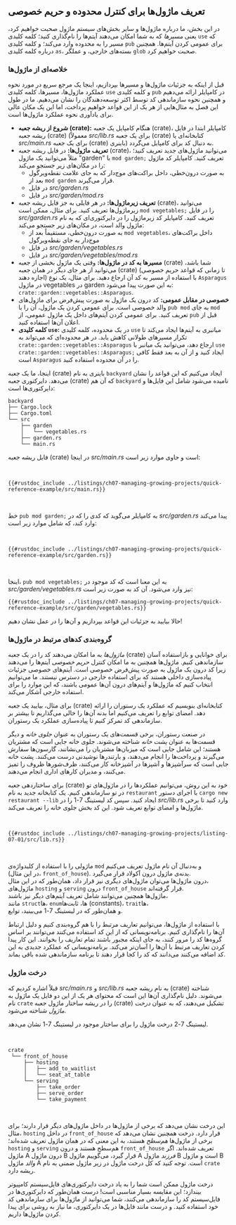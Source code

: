 ## تعریف ماژول‌ها برای کنترل محدوده و حریم خصوصی

در این بخش، ما درباره ماژول‌ها و سایر بخش‌های سیستم ماژول صحبت خواهیم کرد، یعنی _مسیرها_ که به شما امکان می‌دهند آیتم‌ها را نام‌گذاری کنید؛ کلمه کلیدی `use` که مسیر را به محدوده وارد می‌کند؛ و کلمه کلیدی `pub` برای عمومی کردن آیتم‌ها. همچنین درباره کلمه کلیدی `as`، بسته‌های خارجی، و عملگر `glob` صحبت خواهیم کرد.

### خلاصه‌ای از ماژول‌ها

قبل از اینکه به جزئیات ماژول‌ها و مسیرها بپردازیم، اینجا یک مرجع سریع در مورد نحوه عملکرد ماژول‌ها، مسیرها، کلمه کلیدی `use` و کلمه کلیدی `pub` در کامپایلر ارائه می‌دهیم و همچنین نحوه سازماندهی کد توسط اکثر توسعه‌دهندگان را نشان می‌دهیم. ما در طول این فصل به مثال‌هایی از هر یک از این قواعد خواهیم پرداخت، اما این یک مکان عالی برای یادآوری نحوه عملکرد ماژول‌ها است.

- **شروع از ریشه جعبه (crate):** هنگام کامپایل یک جعبه (crate)، کامپایلر ابتدا در فایل ریشه جعبه (crate) (معمولاً _src/lib.rs_ برای یک جعبه (crate) کتابخانه‌ای یا _src/main.rs_ برای یک جعبه (crate) باینری) به دنبال کد برای کامپایل می‌گردد.
- **تعریف ماژول‌ها:** در فایل ریشه جعبه (crate)، می‌توانید ماژول‌های جدید تعریف کنید؛ مثلاً می‌توانید یک ماژول "garden" با `mod garden;` تعریف کنید. کامپایلر کد ماژول را در مکان‌های زیر جستجو می‌کند:
  - به صورت درون‌خطی، داخل براکت‌های موج‌دار که به جای علامت نقطه‌ویرگول بعد از `mod garden` قرار می‌گیرند.
  - در فایل _src/garden.rs_
  - در فایل _src/garden/mod.rs_
- **تعریف زیرماژول‌ها:** در هر فایلی به جز فایل ریشه جعبه (crate)، می‌توانید زیرماژول‌ها تعریف کنید. برای مثال، ممکن است `mod vegetables;` را در فایل _src/garden.rs_ تعریف کنید. کامپایلر کد زیرماژول را در دایرکتوری‌ای که به نام ماژول والد است، در مکان‌های زیر جستجو می‌کند:
  - به صورت درون‌خطی، مستقیماً بعد از `mod vegetables`، داخل براکت‌های موج‌دار به جای نقطه‌ویرگول
  - در فایل _src/garden/vegetables.rs_
  - در فایل _src/garden/vegetables/mod.rs_
- **مسیرها به کد در ماژول‌ها:** وقتی یک ماژول بخشی از جعبه (crate) شما باشد، می‌توانید از هر جای دیگر در همان جعبه (crate) (تا زمانی که قواعد حریم خصوصی اجازه دهند) با استفاده از مسیر به کد آن ارجاع دهید. برای مثال، یک نوع `Asparagus` در ماژول vegetables در garden به این صورت پیدا می‌شود:
  `crate::garden::vegetables::Asparagus`.
- **خصوصی در مقابل عمومی:** کد درون یک ماژول به صورت پیش‌فرض برای ماژول‌های والد خصوصی است. برای عمومی کردن یک ماژول، آن را با `pub mod` به جای `mod` تعریف کنید. برای عمومی کردن آیتم‌های داخل یک ماژول عمومی، از `pub` قبل از اعلان آن‌ها استفاده کنید.
- **کلمه کلیدی `use`:** در یک محدوده، کلمه کلیدی `use` میانبری به آیتم‌ها ایجاد می‌کند تا تکرار مسیرهای طولانی کاهش یابد. در هر محدوده‌ای که می‌تواند به `crate::garden::vegetables::Asparagus` ارجاع دهد، می‌توانید یک میانبر با `use crate::garden::vegetables::Asparagus;` ایجاد کنید و از آن به بعد فقط کافی است `Asparagus` را در آن محدوده استفاده کنید.

اینجا، ما یک جعبه (crate) باینری به نام `backyard` ایجاد می‌کنیم که این قواعد را نشان می‌دهد. دایرکتوری جعبه (crate) که آن هم `backyard` نامیده می‌شود شامل این فایل‌ها و دایرکتوری‌ها است:

```text
backyard
├── Cargo.lock
├── Cargo.toml
└── src
    ├── garden
    │   └── vegetables.rs
    ├── garden.rs
    └── main.rs
```

فایل ریشه جعبه (crate) در اینجا _src/main.rs_ است و حاوی موارد زیر است:

<Listing file-name="src/main.rs">

```rust,noplayground,ignore
{{#rustdoc_include ../listings/ch07-managing-growing-projects/quick-reference-example/src/main.rs}}
```

</Listing>

خط `pub mod garden;` به کامپایلر می‌گوید که کدی را که در _src/garden.rs_ پیدا می‌کند وارد کند، که شامل موارد زیر است:

<Listing file-name="src/garden.rs">

```rust,noplayground,ignore
{{#rustdoc_include ../listings/ch07-managing-growing-projects/quick-reference-example/src/garden.rs}}
```

</Listing>

اینجا، `pub mod vegetables;` به این معنا است که کد موجود در _src/garden/vegetables.rs_ نیز وارد می‌شود. آن کد به صورت زیر است:

```rust,noplayground,ignore
{{#rustdoc_include ../listings/ch07-managing-growing-projects/quick-reference-example/src/garden/vegetables.rs}}
```

حالا بیایید به جزئیات این قواعد بپردازیم و آن‌ها را در عمل نشان دهیم!

### گروه‌بندی کدهای مرتبط در ماژول‌ها

_ماژول‌ها_ به ما امکان می‌دهند کد را در یک جعبه (crate) برای خوانایی و بازاستفاده آسان سازماندهی کنیم. ماژول‌ها همچنین به ما امکان کنترل _حریم خصوصی_ آیتم‌ها را می‌دهند زیرا کد درون یک ماژول به صورت پیش‌فرض خصوصی است. آیتم‌های خصوصی جزئیات پیاده‌سازی داخلی هستند که برای استفاده خارجی در دسترس نیستند. ما می‌توانیم انتخاب کنیم که ماژول‌ها و آیتم‌های درون آن‌ها عمومی باشند، که این موارد را برای استفاده خارجی آشکار می‌کند.

برای مثال، بیایید یک جعبه (crate) کتابخانه‌ای بنویسیم که عملکرد یک رستوران را ارائه دهد. امضای توابع را تعریف می‌کنیم اما بدنه آن‌ها را خالی می‌گذاریم تا بیشتر بر سازماندهی کد تمرکز کنیم تا پیاده‌سازی عملکرد یک رستوران.

در صنعت رستوران، برخی قسمت‌های یک رستوران به عنوان _جلوی خانه_ و دیگر قسمت‌ها به عنوان _پشت خانه_ شناخته می‌شوند. جلوی خانه جایی است که مشتریان هستند؛ این شامل جایی است که میزبان‌ها مشتریان را می‌نشانند، گارسون‌ها سفارش می‌گیرند و پرداخت‌ها را انجام می‌دهند، و بارتندرها نوشیدنی درست می‌کنند. پشت خانه جایی است که سرآشپزها و آشپزها در آشپزخانه کار می‌کنند، ظرف‌شورها ظروف را تمیز می‌کنند، و مدیران کارهای اداری انجام می‌دهند.

برای ساختاردهی جعبه (crate) خود به این روش، می‌توانیم عملکردها را در ماژول‌های تو در تو سازماندهی کنیم. یک کتابخانه جدید به نام `restaurant` با اجرای دستور `cargo new restaurant --lib` ایجاد کنید. سپس کد لیستینگ 7-1 را در _src/lib.rs_ وارد کنید تا برخی ماژول‌ها و امضای توابع تعریف شود. این کد بخش جلوی خانه را تعریف می‌کند.

<Listing number="7-1" file-name="src/lib.rs" caption="یک ماژول `front_of_house` که شامل ماژول‌های دیگر است که سپس شامل توابع می‌شوند">

```rust,noplayground
{{#rustdoc_include ../listings/ch07-managing-growing-projects/listing-07-01/src/lib.rs}}
```

</Listing>

ماژولی را با استفاده از کلیدواژه‌ی `mod` و به‌دنبال آن نام ماژول تعریف می‌کنیم  
(در این مثال، `front_of_house`). بدنه‌ی ماژول درون آکولاد قرار می‌گیرد.  
درون ماژول‌ها می‌توان ماژول‌های دیگری نیز قرار داد، همان‌طور که در این مثال،  
ماژول‌های `hosting` و `serving` درون `front_of_house` قرار گرفته‌اند.  
ماژول‌ها همچنین می‌توانند شامل تعریف آیتم‌های دیگر نیز باشند،  
مانند `struct`ها، `enum`ها، ثابت‌ها (constants)، `trait`ها،  
و همان‌طور که در لیستینگ 7-1 می‌بینید، توابع.

با استفاده از ماژول‌ها، می‌توانیم تعاریف مرتبط را با هم گروه‌بندی کنیم و دلیل ارتباط آن‌ها را نام‌گذاری کنیم. برنامه‌نویسانی که از این کد استفاده می‌کنند می‌توانند بر اساس گروه‌ها کد را مرور کنند، به جای اینکه مجبور باشند تمام تعاریف را بخوانند. این کار پیدا کردن تعاریف مرتبط با آن‌ها را آسان‌تر می‌کند. برنامه‌نویسانی که عملکرد جدیدی به این کد اضافه می‌کنند می‌دانند که کد را کجا قرار دهند تا برنامه سازماندهی شده باقی بماند.

### درخت ماژول

قبلاً اشاره کردیم که _src/main.rs_ و _src/lib.rs_ به نام ریشه جعبه (crate) شناخته می‌شوند. دلیل نام‌گذاری آن‌ها این است که محتوای هر یک از این دو فایل یک ماژول به نام `crate` را در ریشه ساختار ماژول جعبه (crate) تشکیل می‌دهند، که به عنوان _درخت ماژول_ شناخته می‌شود.

لیستینگ 7-2 درخت ماژول را برای ساختار موجود در لیستینگ 7-1 نشان می‌دهد.

<Listing number="7-2" caption="درخت ماژول برای کد موجود در لیستینگ 7-1">

```text
crate
 └── front_of_house
     ├── hosting
     │   ├── add_to_waitlist
     │   └── seat_at_table
     └── serving
         ├── take_order
         ├── serve_order
         └── take_payment
```

</Listing>

این درخت نشان می‌دهد که برخی از ماژول‌ها در داخل ماژول‌های دیگر قرار دارند؛ برای مثال، `hosting` در داخل `front_of_house` قرار دارد. درخت همچنین نشان می‌دهد که برخی از ماژول‌ها _هم‌سطح_ هستند، به این معنی که در همان ماژول تعریف شده‌اند؛ `hosting` و `serving` هم‌سطح هستند و درون `front_of_house` تعریف شده‌اند. اگر ماژول A درون ماژول B قرار گیرد، می‌گوییم ماژول A _فرزند_ ماژول B است و ماژول B _والد_ ماژول A است. توجه کنید که کل درخت ماژول در زیر ماژول ضمنی به نام `crate` ریشه دارد.

درخت ماژول ممکن است شما را به یاد درخت دایرکتوری‌های فایل‌سیستم کامپیوتر بیندازد؛ این مقایسه بسیار مناسبی است! درست همان‌طور که دایرکتوری‌ها در فایل‌سیستم کد را سازماندهی می‌کنند، شما می‌توانید از ماژول‌ها برای سازماندهی کد خود استفاده کنید. و درست مانند فایل‌ها در یک دایرکتوری، ما نیاز به روشی برای پیدا کردن ماژول‌ها داریم.

